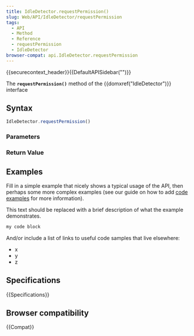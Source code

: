 ```yaml
---
title: IdleDetector.requestPermission()
slug: Web/API/IdleDetector/requestPermission
tags:
  - API
  - Method
  - Reference
  - requestPermission
  - IdleDetector
browser-compat: api.IdleDetector.requestPermission
---
```

{{securecontext_header}}{{DefaultAPISidebar("")}}

The **`requestPermission()`** method of the {{domxref("IdleDetector")}} interface 

## Syntax

```js
IdleDetector.requestPermission()
```

### Parameters



### Return Value



## Examples

Fill in a simple example that nicely shows a typical usage of the API, then perhaps some more complex examples (see our guide on how to add [code examples](/en-US/docs/MDN/Contribute/Structures/Code_examples) for more information).

This text should be replaced with a brief description of what the example demonstrates.

```js
my code block
```

And/or include a list of links to useful code samples that live elsewhere:

*   x
*   y
*   z

## Specifications

{{Specifications}}

## Browser compatibility

{{Compat}}

